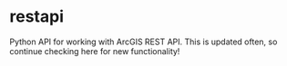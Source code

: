 # restapi
Python API for working with ArcGIS REST API.  This is updated often, so continue checking here for new functionality!
